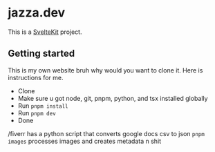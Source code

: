 # jazza.dev

This is a [SvelteKit](https://kit.svelte.dev) project.

## Getting started

This is my own website bruh why would you want to clone it. Here is instructions for me.
- Clone
- Make sure u got node, git, pnpm, python, and tsx installed globally
- Run `pnpm install`
- Run `pnpm dev`
- Done

/fiverr has a python script that converts google docs csv to json
`pnpm images` processes images and creates metadata n shit